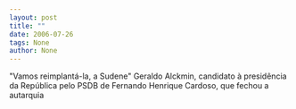 ```yaml
---
layout: post
title: ""
date: 2006-07-26
tags: None
author: None
---
```

\"Vamos reimplantá-la, a Sudene\"
Geraldo Alckmin, candidato à presidência da República pelo PSDB de Fernando Henrique Cardoso, que fechou a autarquia 